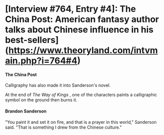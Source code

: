 # [Interview #764, Entry #4]: The China Post: American fantasy author talks about Chinese influence in his best-sellers](https://www.theoryland.com/intvmain.php?i=764#4)

#### The China Post

Calligraphy has also made it into Sanderson's novel.

At the end of
*The Way of Kings*
, one of the characters paints a calligraphic symbol on the ground then burns it.

#### Brandon Sanderson

"You paint it and set it on fire, and that is a prayer in this world," Sanderson said. "That is something I drew from the Chinese culture."

